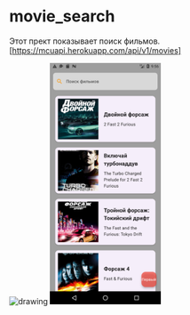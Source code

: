 # movie_search 


Этот прект показывает поиск фильмов.
[https://mcuapi.herokuapp.com/api/v1/movies]


 <img src="Screenshot_1696589247.png" alt="drawing" width="200"/>         <img src="Screenshot_1696588517.png" alt="drawing" width="200"/> 

 


